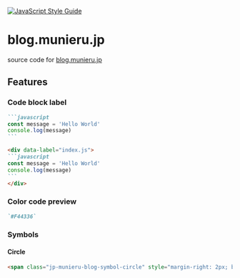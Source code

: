 [![JavaScript Style Guide](https://img.shields.io/badge/code_style-standard-brightgreen.svg)](https://standardjs.com)

# blog.munieru.jp

source code for [blog.munieru.jp](https://blog.munieru.jp/)

## Features

### Code block label

````md
```javascript
const message = 'Hello World'
console.log(message)
```
````

````md
<div data-label="index.js">
```javascript
const message = 'Hello World'
console.log(message)
```
</div>
````

### Color code preview

```md
`#F44336`
```

### Symbols

#### Circle

```md
<span class="jp-munieru-blog-symbol-circle" style="margin-right: 2px; background-color: #F44336;"></span>Red
```
